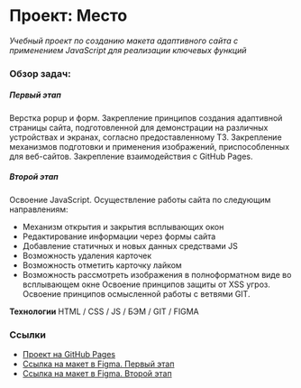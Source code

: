 # Проект: Место
*Учебный проект по созданию макета адаптивного сайта с применением JavaScript для реализации ключевых функций*

### Обзор задач:
##### Первый этап
Верстка popup и форм.
Закрепление принципов создания адаптивной страницы сайта, подготовленной для демонстрации на различных устройствах и экранах, согласно предоставленному ТЗ.
Закрепление механизмов подготовки и применения изображений, приспособленных для веб-сайтов.
Закрепление взаимодействия с GitHub Pages.

##### Второй этап
Освоение JavaScript.
Осуществление работы сайта по следующим направлениям:
- Механизм открытия и закрытия всплывающих окон
- Редактирование информации через формы сайта
- Добавление статичных и новых данных средствами JS
- Возможность удаления карточек
- Возможность отметить карточку лайком
- Возможность рассмотреть изображения в полноформатном виде во всплывающем окне
Освоение принципов защиты от XSS угроз.
Освоение принципов осмысленной работы с ветвями GIT.

**Технологии**
HTML / CSS / JS / БЭМ / GIT / FIGMA

### Ссылки

* [Проект на GitHub Pages](https://gottgunst.github.io/mesto-project/)
* [Ссылка на макет в Figma. Первый этап](https://www.figma.com/file/2cn9N9jSkmxD84oJik7xL7/JavaScript.-Sprint-4?node-id=0%3A1)
* [Ссылка на макет в Figma. Второй этап](https://www.figma.com/file/bjyvbKKJN2naO0ucURl2Z0/JavaScript.-Sprint-5?node-id=0%3A1)
